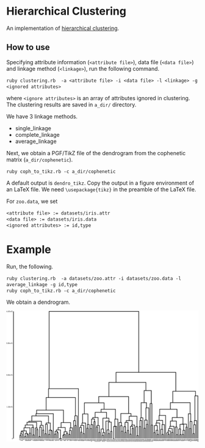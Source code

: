 # Hierarchical Clustering

An implementation of [hierarchical clustering](https://en.wikipedia.org/wiki/Hierarchical_clustering).

## How to use

Specifying attribute information (`<attribute file>`), data file (`<data file>`) and linkage method (`<linkage>`),
run the following command.
```
ruby clustering.rb  -a <attribute file> -i <data file> -l <linkage> -g <ignored attributes>
```
where `<ignore attributes>` is an array of attributes ignored in clustering.
The clustering results are saved in `a_dir/` directory.

We have 3 linkage methods.
* single_linkage
* complete_linkage
* average_linkage

Next, we obtain a PGF/TikZ file of the dendrogram from the cophenetic matrix (`a_dir/cophenetic`).
```
ruby coph_to_tikz.rb -c a_dir/cophenetic 
```
A default output is `dendro_tikz`.
Copy the output in a figure environment of an LaTeX file.
We need `\usepackage{tikz}` in the preamble of the LaTeX file.

For `zoo.data`, we set
```
<attribute file> := datasets/iris.attr
<data file> := datasets/iris.data
<ignored attributes> := id,type
```

# Example
Run, the following.
```
ruby clustering.rb  -a datasets/zoo.attr -i datasets/zoo.data -l average_linkage -g id,type
ruby coph_to_tikz.rb -c a_dir/cophenetic
```
We obtain a dendrogram.

<img src="dendro.png" width="960">
